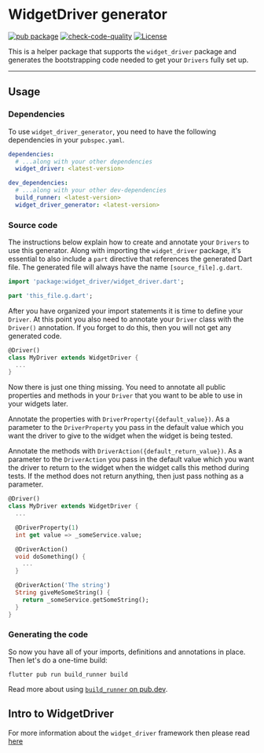 # WidgetDriver generator

[![pub package](https://img.shields.io/pub/v/widget_driver_generator.svg)](https://pub.dev/packages/widget_driver_generator)
[![check-code-quality](https://github.com/bmw-tech/widget_driver/actions/workflows/check-code-quality.yml/badge.svg?branch=master)](https://github.com/bmw-tech/widget_driver/actions/workflows/check-code-quality.yml)
[![License](https://img.shields.io/badge/license-MIT-purple.svg)](LICENSE)

This is a helper package that supports the `widget_driver` package and generates the bootstrapping code needed to get your `Drivers` fully set up.

---

## Usage

### Dependencies

To use `widget_driver_generator`, you need to have the following dependencies in your `pubspec.yaml`.

```yaml
dependencies:
  # ...along with your other dependencies
  widget_driver: <latest-version>

dev_dependencies:
  # ...along with your other dev-dependencies
  build_runner: <latest-version>
  widget_driver_generator: <latest-version>
```

### Source code

The instructions below explain how to create and annotate your `Drivers` to use this generator.
Along with importing the `widget_driver` package, it's essential to also
include a `part` directive that references the generated Dart file. The generated file will always have the name `[source_file].g.dart`.

```dart
import 'package:widget_driver/widget_driver.dart';

part 'this_file.g.dart';
```

After you have organized your import statements it is time to define your `Driver`. At this point you also need to annotate your `Driver` class with the `Driver()` annotation. If you forget to do this, then you will not get any generated code.

```dart
@Driver()
class MyDriver extends WidgetDriver {
  ...
}
```

Now there is just one thing missing. You need to annotate all public properties and methods in your `Driver` that you want to be able to use in your widgets later.

Annotate the properties with `DriverProperty({default_value})`. As a parameter to the `DriverProperty` you pass in the default value which you want the driver to give to the widget when the widget is being tested.

Annotate the methods with `DriverAction({default_return_value})`. As a parameter to the `DriverAction` you pass in the default value which you want the driver to return to the widget when the widget calls this method during tests. If the method does not return anything, then just pass nothing as a parameter.

```dart
@Driver()
class MyDriver extends WidgetDriver {
  ...

  @DriverProperty(1)
  int get value => _someService.value;

  @DriverAction()
  void doSomething() {
    ...
  }

  @DriverAction('The string')
  String giveMeSomeString() {
    return _someService.getSomeString();
  }
}
```

### Generating the code

So now you have all of your imports, definitions and annotations in place.  
Then let's do a one-time build:

```console
flutter pub run build_runner build
```

Read more about using
[`build_runner` on pub.dev](https://pub.dev/packages/build_runner).

## Intro to WidgetDriver

For more information about the `widget_driver` framework then please read [here](../widget_driver)